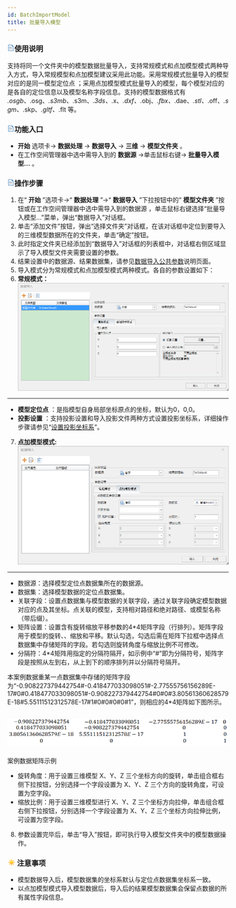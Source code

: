 ```yaml
---
id: BatchImportModel
title: 批量导入模型
---
```

### ![](../../img/read.gif)使用说明

支持将同一个文件夹中的模型数据批量导入，支持常规模式和点加模型模式两种导入方式，导入常规模型和点加模型建议采用此功能。采用常规模式批量导入的模型对应的是同一模型定位点
；采用点加模型模式批量导入的模型，每个模型对应的是各自的定位信息以及模型名称字段信息。支持的模型数据格式有
*.osgb、*.osg、*.s3mb、*.s3m、*.3ds、*.x、*.dxf、*.obj、*.fbx、*.dae、*.stl、*.off、*.sgm、*.skp、*.gltf、*.flt
等。

### ![](../../img/read.gif)功能入口

* **开始** 选项卡-> **数据处理** -> **数据导入** -> **三维** -> **模型文件夹** 。
* 在工作空间管理器中选中需导入到的 **数据源** ->单击鼠标右键-> **批量导入模型...** 。

### ![](../../img/read.gif)操作步骤

1. 在“ **开始** ”选项卡->“ **数据处理** ”->“ **数据导入** ”下拉按钮中的“ **模型文件夹** ”按钮或在工作空间管理器中选中需导入到的数据源 ，单击鼠标右键选择“批量导入模型...”菜单，弹出“数据导入”对话框。
2. 单击“添加文件”按钮，弹出“选择文件夹”对话框，在该对话框中定位到要导入的三维模型数据所在的文件夹，单击“确定”按钮。
3. 此时指定文件夹已经添加到“数据导入”对话框的列表框中，对话框右侧区域显示了导入模型文件夹需要设置的参数。
4. 结果设置中的数据源、结果数据集，请参见[数据导入公共参数](ParameterSettingDia.html)说明页面。
5. 导入模式分为常规模式和点加模型模式两种模式。各自的参数设置如下：
6. **常规模式：**
![](img/ImportModelFile.png)  
---  
* **模型定位点** ：是指模型自身局部坐标原点的坐标，默认为0，0,0。
* **投影设置** ：支持投影设置和导入投影文件两种方式设置投影坐标系，详细操作步骤请参见“[设置投影坐标系](../Projection/PrjCoordSysDia.html)”。
7. **点加模型模式:**
![](img/ImportModelFile_Point.png)  
---  
* 数据源：选择模型定位点数据集所在的数据源。
* 数据集：选择模型数据的定位点数据集。
* 关联字段：设置点数据集与模型数据的关联字段，通过关联字段确定模型数据对应的点及其坐标。点关联的模型，支持相对路径和绝对路径、或模型名称（带后缀）。
* 矩阵设置：设置含有旋转缩放平移参数的4*4矩阵字段（行排列）。矩阵字段用于模型的旋转、、缩放和平移。默认勾选，勾选后需在矩阵下拉框中选择点数据集中存储矩阵的字段。若勾选则旋转角度与缩放比例不可修改。
* 分隔符：4*4矩阵用指定的分隔符隔开，如示例中“#”即为分隔符号，矩阵字段是按照从左到右，从上到下的顺序排列并以分隔符号隔开。

本案例数据重某一点数据集中存储的矩阵字段为“-0.908227379442754#-0.418477033098051#-2.77555756156289E-17#0#0.418477033098051#-0.908227379442754#0#0#3.80561360628579E-18#5.55111512312578E-17#1#0#0#0#0#1”，则相应的4*4矩阵如下图所示。

![](img/Matix.png)  
---  
案例数据矩阵示例  
* 旋转角度：用于设置三维模型 X、Y、Z 三个坐标方向的旋转，单击组合框右侧下拉按钮，分别选择一个字段设置为 X、Y、Z 三个方向的旋转角度，可设置为空字段。
* 缩放比例：用于设置三维模型进行 X、Y、Z 三个坐标方向拉伸，单击组合框右侧下拉按钮，分别选择一个字段设置为 X、Y、Z 三个坐标方向拉伸比例，可设置为空字段。
8. 参数设置完毕后，单击“导入”按钮，即可执行导入模型文件夹中的模型数据操作。

### ![](../../img/note.png)注意事项

* 模型数据导入后，模型数据集的坐标系默认与定位点数据集坐标系一致。
* 以点加模型模式导入模型数据后，导入后的结果模型数据集会保留点数据的所有属性字段信息。

